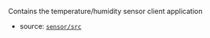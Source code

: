 Contains the temperature/humidity sensor client application

- source: [`sensor/src`](https://github.com/dieboljo/thermonitor/tree/master/rs/sensor/src)
